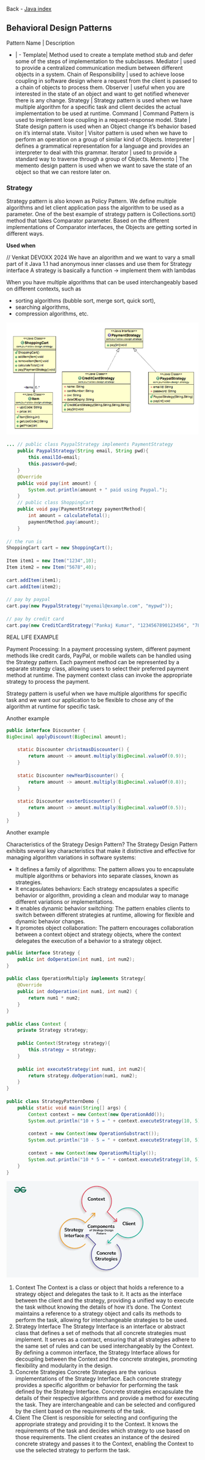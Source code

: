 Back - [Java index](0-index.md)

## Behavioral Design Patterns

Pattern Name | Description
- | - 
Template| Method	used to create a template method stub and defer some of the steps of implementation to the subclasses.
Mediator | used to provide a centralized communication medium between different objects in a system.
Chain of Responsibility | used to achieve loose coupling in software design where a request from the client is passed to a chain of objects to process them.
Observer | useful when you are interested in the state of an object and want to get notified whenever there is any change.
Strategy | Strategy pattern is used when we have multiple algorithm for a specific task and client decides the actual implementation to be used at runtime.
Command | Command Pattern is used to implement lose coupling in a request-response model.
State | State design pattern is used when an Object change it’s behavior based on it’s internal state.
Visitor | Visitor pattern is used when we have to perform an operation on a group of similar kind of Objects.
Interpreter | defines a grammatical representation for a language and provides an interpreter to deal with this grammar.
Iterator | used to provide a standard way to traverse through a group of Objects.
Memento | The memento design pattern is used when we want to save the state of an object so that we can restore later on.

### Strategy

Strategy pattern is also known as Policy Pattern. We define multiple algorithms and let client application pass the algorithm to be used as a parameter. One of the best example of strategy pattern is Collections.sort() method that takes Comparator parameter. Based on the different implementations of Comparator interfaces, the Objects are getting sorted in different ways.

**Used when**

// Venkat DEVOXX 2024
We have an algorithm and we want to vary a small part of it
Java 1.1 had anonymous inner classes and use them for Strategy interface
A strategy is basically a function -> implement them with lambdas

When you have multiple algorithms that can be used interchangeably based on different contexts, such as 
- sorting algorithms (bubble sort, merge sort, quick sort), 
- searching algorithms, 
- compression algorithms, etc.

![img_2.png](img_2.png)

```java
... // public class PaypalStrategy implements PaymentStrategy 
	public PaypalStrategy(String email, String pwd){
        this.emailId=email;
        this.password=pwd;
    }
    @Override
    public void pay(int amount) {
        System.out.println(amount + " paid using Paypal.");
    }
    // public class ShoppingCart
    public void pay(PaymentStrategy paymentMethod){
        int amount = calculateTotal();
        paymentMethod.pay(amount);
    }    
    
// the run is    
ShoppingCart cart = new ShoppingCart();

Item item1 = new Item("1234",10);
Item item2 = new Item("5678",40);
		
cart.addItem(item1);
cart.addItem(item2);

// pay by paypal
cart.pay(new PaypalStrategy("myemail@example.com", "mypwd"));

// pay by credit card
cart.pay(new CreditCardStrategy("Pankaj Kumar", "1234567890123456", "786", "12/15"));
```
REAL LIFE EXAMPLE

Payment Processing: In a payment processing system, different payment methods like credit cards, PayPal, or mobile wallets can be handled using the Strategy pattern. Each payment method can be represented by a separate strategy class, allowing users to select their preferred payment method at runtime. The payment context class can invoke the appropriate strategy to process the payment.

Strategy pattern is useful when we have multiple algorithms for specific task and we want our application to be flexible to chose any of the algorithm at runtime for specific task.

Another example
```java
public interface Discounter {
BigDecimal applyDiscount(BigDecimal amount);

    static Discounter christmasDiscounter() {
        return amount -> amount.multiply(BigDecimal.valueOf(0.9));
    }

    static Discounter newYearDiscounter() {
        return amount -> amount.multiply(BigDecimal.valueOf(0.8));
    }

    static Discounter easterDiscounter() {
        return amount -> amount.multiply(BigDecimal.valueOf(0.5));
    }
}
```

Another example

Characteristics of the Strategy Design Pattern?
The Strategy Design Pattern exhibits several key characteristics that make it distinctive and effective for managing algorithm variations in software systems:

* It defines a family of algorithms: The pattern allows you to encapsulate multiple algorithms or behaviors into separate classes, known as strategies.
* It encapsulates behaviors: Each strategy encapsulates a specific behavior or algorithm, providing a clean and modular way to manage different variations or implementations.
* It enables dynamic behavior switching: The pattern enables clients to switch between different strategies at runtime, allowing for flexible and dynamic behavior changes.
* It promotes object collaboration: The pattern encourages collaboration between a context object and strategy objects, where the context delegates the execution of a behavior to a strategy object.

```java
public interface Strategy {
    public int doOperation(int num1, int num2);
}

public class OperationMultiply implements Strategy{
    @Override
    public int doOperation(int num1, int num2) {
        return num1 * num2;
    }
}

public class Context {
    private Strategy strategy;

    public Context(Strategy strategy){
        this.strategy = strategy;
    }

    public int executeStrategy(int num1, int num2){
        return strategy.doOperation(num1, num2);
    }
}

public class StrategyPatternDemo {
    public static void main(String[] args) {
        Context context = new Context(new OperationAdd());
        System.out.println("10 + 5 = " + context.executeStrategy(10, 5));

        context = new Context(new OperationSubstract());
        System.out.println("10 - 5 = " + context.executeStrategy(10, 5));

        context = new Context(new OperationMultiply());
        System.out.println("10 * 5 = " + context.executeStrategy(10, 5));
    }
}
```
![img_3.png](img_3.png)

1. Context
The Context is a class or object that holds a reference to a strategy object and delegates the task to it.
It acts as the interface between the client and the strategy, providing a unified way to execute the task without knowing the details of how it’s done.
The Context maintains a reference to a strategy object and calls its methods to perform the task, allowing for interchangeable strategies to be used.
2. Strategy Interface
The Strategy Interface is an interface or abstract class that defines a set of methods that all concrete strategies must implement.
It serves as a contract, ensuring that all strategies adhere to the same set of rules and can be used interchangeably by the Context.
By defining a common interface, the Strategy Interface allows for decoupling between the Context and the concrete strategies, promoting flexibility and modularity in the design.
3. Concrete Strategies
Concrete Strategies are the various implementations of the Strategy Interface. Each concrete strategy provides a specific algorithm or behavior for performing the task defined by the Strategy Interface.
Concrete strategies encapsulate the details of their respective algorithms and provide a method for executing the task.
They are interchangeable and can be selected and configured by the client based on the requirements of the task.
4. Client
The Client is responsible for selecting and configuring the appropriate strategy and providing it to the Context.
It knows the requirements of the task and decides which strategy to use based on those requirements.
The client creates an instance of the desired concrete strategy and passes it to the Context, enabling the Context to use the selected strategy to perform the task.